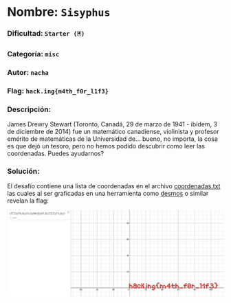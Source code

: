 # Nombre: `Sisyphus`
### Dificultad: `Starter (🃏)`
### Categoría: `misc`
### Autor: `nacha`
### Flag: `hack.ing{m4th_f0r_l1f3}`

### Descripción:
James Drewry Stewart (Toronto, Canadá, 29 de marzo de 1941 - ibídem, 3 de diciembre de 2014) fue un matemático canadiense, violinista y profesor emérito de matemáticas de la Universidad de... bueno, no importa, la cosa es que dejó un tesoro, pero no hemos podido descubrir como leer las coordenadas. Puedes ayudarnos?

### Solución:
El desafío contiene una lista de coordenadas en el archivo [coordenadas.txt](/misc/james-stewart/challenge/coordenadas.txt) las cuales al ser graficadas en una herramienta como [desmos](https://desmos.com/calculator) o similar revelan la flag:

![Graphed Flag](./release/media/GraphedFlag.png)
